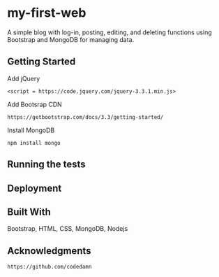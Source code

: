# my-first-web
A simple blog with log-in, posting, editing, and deleting functions using Bootstrap and MongoDB for managing data. 

## Getting Started
Add jQuery
```
<script = https://code.jquery.com/jquery-3.3.1.min.js>
```
Add Bootsrap CDN
```
https://getbootstrap.com/docs/3.3/getting-started/
```
Install MongoDB
```
npm install mongo
```

## Running the tests
## Deployment
## Built With
Bootstrap, HTML, CSS, MongoDB, Nodejs
## Acknowledgments
```https://github.com/codedamn```

